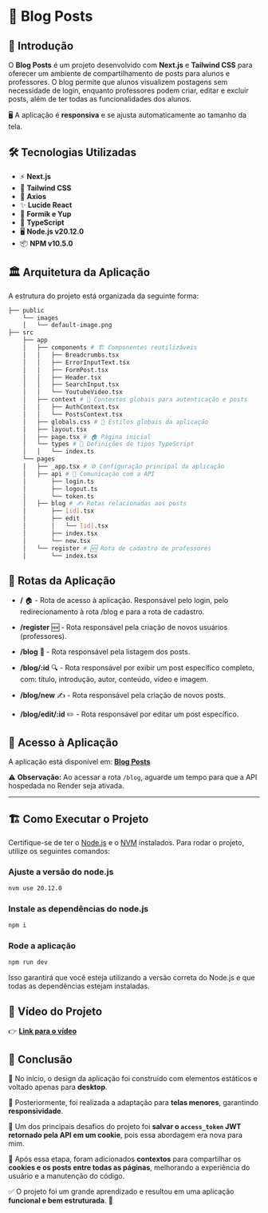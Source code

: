 # 🚀 Blog Posts

## 📖 Introdução

O **Blog Posts** é um projeto desenvolvido com **Next.js** e **Tailwind CSS** para oferecer um ambiente de compartilhamento de posts para alunos e professores. O blog permite que alunos visualizem postagens sem necessidade de login, enquanto professores podem criar, editar e excluir posts, além de ter todas as funcionalidades dos alunos.

🖥️ A aplicação é **responsiva** e se ajusta automaticamente ao tamanho da tela.

## 🛠️ Tecnologias Utilizadas

- ⚡ **Next.js**
- 🎨 **Tailwind CSS**
- 📡 **Axios**
- ✨ **Lucide React**
- 📑 **Formik e Yup**
- 🔹 **TypeScript**
- 🖥️ **Node.js v20.12.0**
- 📦 **NPM v10.5.0**

## 🏛️ Arquitetura da Aplicação
A estrutura do projeto está organizada da seguinte forma:

```sh 
├── public
    └── images
    │   └── default-image.png 
├── src
    ├── app
    │   ├── components # 🏗️ Componentes reutilizáveis 
    │   │   ├── Breadcrumbs.tsx
    │   │   ├── ErrorInputText.tsx
    │   │   ├── FormPost.tsx
    │   │   ├── Header.tsx
    │   │   ├── SearchInput.tsx
    │   │   └── YoutubeVideo.tsx
    │   ├── context # 🔄 Contextos globais para autenticação e posts 
    │   │   ├── AuthContext.tsx
    │   │   └── PostsContext.tsx
    │   ├── globals.css # 🎨 Estilos globais da aplicação 
    │   ├── layout.tsx
    │   ├── page.tsx # 🏠 Página inicial 
    │   └── types # 📌 Definições de tipos TypeScript 
    │   │   └── index.ts
    └── pages
    │   ├── _app.tsx # ⚙️ Configuração principal da aplicação 
    │   ├── api # 🔗 Comunicação com a API 
    │       ├── login.ts
    │       ├── logout.ts
    │       └── token.ts
    │   ├── blog # ✍️ Rotas relacionadas aos posts 
    │       ├── [id].tsx
    │       ├── edit
    │       │   └── [id].tsx
    │       ├── index.tsx
    │       └── new.tsx
    │   └── register # 🆕 Rota de cadastro de professores 
    │       └── index.tsx

```

## 🚏 Rotas da Aplicação

- **/** 🏠 - Rota de acesso à aplicação. Responsável pelo login, pelo redirecionamento à rota /blog e para a rota de cadastro.

- **/register** 🆕 - Rota responsável pela criação de novos usuários (professores).

- **/blog** 📃 - Rota responsável pela listagem dos posts.

- **/blog/:id** 🔍 - Rota responsável por exibir um post específico completo, com: título, introdução, autor, conteúdo, vídeo e imagem.

- **/blog/new** ✍️ - Rota responsável pela criação de novos posts.

- **/blog/edit/:id** ✏️ - Rota responsável por editar um post específico.


## 🚀 Acesso à Aplicação  
A aplicação está disponível em: [**Blog Posts**](https://blog-post-ten-blond.vercel.app/)  

⚠️ **Observação:** Ao acessar a rota `/blog`, aguarde um tempo para que a API hospedada no Render seja ativada.  

---

## 🏗️ Como Executar o Projeto

Certifique-se de ter o [Node.js](https://nodejs.org/) e o [NVM](https://github.com/nvm-sh/nvm) instalados. Para rodar o projeto, utilize os seguintes comandos:


### Ajuste a versão do node.js

```sh
nvm use 20.12.0
```

### Instale as dependências do node.js
```sh
npm i
```

### Rode a aplicação
```sh
npm run dev
```

Isso garantirá que você esteja utilizando a versão correta do Node.js e que todas as dependências estejam instaladas.

## 🎥 Vídeo do Projeto
👉 **[Link para o vídeo](https://youtu.be/Y2KxBHfQjng)**  


## 🎯 Conclusão  
📌 No início, o design da aplicação foi construído com elementos estáticos e voltado apenas para **desktop**.  

📱 Posteriormente, foi realizada a adaptação para **telas menores**, garantindo **responsividade**.  

🔑 Um dos principais desafios do projeto foi **salvar o `access_token` JWT retornado pela API em um cookie**, pois essa abordagem era nova para mim.  

🔄 Após essa etapa, foram adicionados **contextos** para compartilhar os **cookies e os posts entre todas as páginas**, melhorando a experiência do usuário e a manutenção do código.  

✅ O projeto foi um grande aprendizado e resultou em uma aplicação **funcional e bem estruturada**. 🚀  
